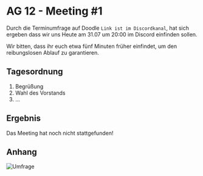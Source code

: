 # AG 12 - Meeting #1
Durch die Terminumfrage auf Doodle `Link ist im Discordkanal`, 
hat sich ergeben dass wir uns Heute am 31.07 um 20:00 im Discord einfinden sollen.

Wir bitten, dass ihr euch etwa fünf Minuten früher einfindet, um den reibungslosen Ablauf zu garantieren.

## Tagesordnung

1. Begrüßung
1. Wahl des Vorstands
1. ...

## Ergebnis

Das Meeting hat noch nicht stattgefunden!

## Anhang

![Umfrage](https://puu.sh/wXMhO/e86661ad16.png)
